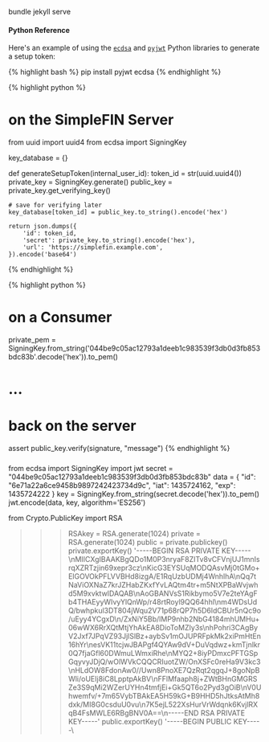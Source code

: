 bundle jekyll serve

#### Python Reference

Here's an example of using the [`ecdsa`](https://pypi.python.org/pypi/ecdsa/) and [`pyjwt`](https://github.com/jpadilla/pyjwt) Python libraries to generate a setup token:

{% highlight bash %}
pip install pyjwt ecdsa
{% endhighlight %}

{% highlight python %}
# on the SimpleFIN Server
from uuid import uuid4
from ecdsa import SigningKey


key_database = {}

def generateSetupToken(internal_user_id):
    token_id = str(uuid.uuid4())
    private_key = SigningKey.generate()
    public_key = private_key.get_verifying_key()

    # save for verifying later
    key_database[token_id] = public_key.to_string().encode('hex')

    return json.dumps({
        'id': token_id,
        'secret': private_key.to_string().encode('hex'),
        'url': 'https://simplefin.example.com',
    }).encode('base64')

{% endhighlight %}

{% highlight python %}
# on a Consumer
private_pem = SigningKey.from_string('044be9c05ac12793a1deeb1c983539f3db0d3fb853bdc83b'.decode('hex')).to_pem()

# ...
# back on the server
assert public_key.verify(signature, "message")
{% endhighlight %}



### 

from ecdsa import SigningKey
import jwt
secret = "044be9c05ac12793a1deeb1c983539f3db0d3fb853bdc83b"
data = {
  "id": "6e71a22a6ce9458b9897242423734d9c",
  "iat": 1435724162,
  "exp": 1435724222
}
key = SigningKey.from_string(secret.decode('hex')).to_pem()
jwt.encode(data, key, algorithm='ES256')





from Crypto.PublicKey import RSA
>>> RSAkey = RSA.generate(1024)
private = RSA.generate(1024)
>>> public  = private.publickey()
>>> private.exportKey()
'-----BEGIN RSA PRIVATE KEY-----\nMIICXgIBAAKBgQDo1M0P3nryaF8ZITv8vCFVnjUJ1mnIsrqXZRTzjin69xepr3cz\nKicG3EYSUqMODQAsvMj0tGMo+ElGOVOkPFLVVBHd8izgA/E1RqUzbUDMj4WnhlhA\nQq7tNaViOXNaZ7krJZHabZKxfYvLAQtm4tr+m5NtXPBaWvjwhd5M9xvktwIDAQAB\nAoGBANVsS1Rikbymo5V7e2teYAgFb4THAEyyWIvyYlQnWp/r48rtRoyl9QQ64hhl\nm4WDsUdQ/bwhpkul3DT804jWqu2V71p68rQP7h5D6ldCBUr5nQc9o/uEyy4YCgxD\n/ZxNiY5Bb/lMP9nhb2NbG4184mhUMHu+06wWX6RrXQtMtjYhAkEA8DioToMZIy3s\nhPohri3CAgByV2Jxf7JPqVZ93JjlSlBz+aybSv1mOJUPRFpkMk2xiPmHtEn16hYr\nesVK11tcjwJBAPgf4QYAw9dV+DuVqdwz+kmTjnlkr0Q7fjaGfl60DWmuLWmxiRhe\nMYQ2+8iyPDmxcPFTGSpGqyvyJDjQ/wOlWVkCQQCRIuotZW/OnXSFc0reHa9V3kc3\nHLdOW8FdonAw0//Uwn8PnoXE7QzRqt2qgqJ+8goNpBWli/oUEIj8iC8LpptpAkBV\nFFlMfaaph8j+ZWtBHnGMGRSZe3S9qMi2WZerUYHn4tmfjEi+Gk5QT6o2Pyd3gOiB\nV0Uhwemfv/+7m65VybTBAkEA5H59kG+B9HHD5hJtksAtMh8dxk/MI8G0csduU0vu\n7K5ejL522XsHurVrWdqnk6KvjlRXqB4FsMWLE6RBgBNV0A==\n-----END RSA PRIVATE KEY-----'
>>> public.exportKey()
'-----BEGIN PUBLIC KEY-----\